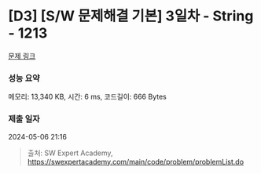 # [D3] [S/W 문제해결 기본] 3일차 - String - 1213 

[문제 링크](https://swexpertacademy.com/main/code/problem/problemDetail.do?contestProbId=AV14P0c6AAUCFAYi) 

### 성능 요약

메모리: 13,340 KB, 시간: 6 ms, 코드길이: 666 Bytes

### 제출 일자

2024-05-06 21:16



> 출처: SW Expert Academy, https://swexpertacademy.com/main/code/problem/problemList.do